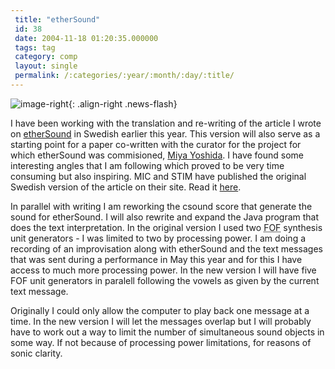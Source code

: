 ```yaml
---
 title: "etherSound"
 id: 38
 date: 2004-11-18 01:20:35.000000
 tags: tag
 category: comp
 layout: single
 permalink: /:categories/:year/:month/:day/:title/
---
```

![image-right](/assets/images/){: .align-right .news-flash}

I have been working with the translation and re-writing of the article I wrote on <a href="http://www.henrikfrisk.com/index.jsp?id=proj&field=is_res&query=1">etherSound</a> in Swedish earlier this year. This version will also serve as a starting point for a paper co-written with the curator for the project for which etherSound was commisioned, <a href="http://www.flatness.net">Miya Yoshida</a>. I have found some interesting angles that I am following which proved to be very time consuming but also inspiring. MIC and STIM have published the original Swedish version of the article on their site. Read it <a href="http://www.mic.stim.se/avd/mic/prod/jazzfacts.nsf/WebNewsHiddenSwe/etherSound+-+en+interaktiv+ljudinstallation+-+Henrik+Frisk?OpenDocument">here</a>.


In parallel with writing I am reworking the csound score that generate the sound for etherSound. I will also rewrite and expand the Java program that does the text interpretation. In the original version I used two <acronym title="Fonction d'Onde Formantique">FOF</acronym> synthesis unit generators - I was limited to two by processing power. I am doing a recording of an improvisation along with etherSound and the text messages that was sent during a performance in May this year and for this I have access to much more processing power. In the new version I will have five FOF unit generators in paralell following the vowels as given by the current text message.


Originally I could only allow the computer to play back one message at a time. In the new version I will let the messages overlap but I will probably have to work out a way to limit the number of simultaneous sound objects in some way. If not because of processing power limitations, for reasons of sonic clarity.

